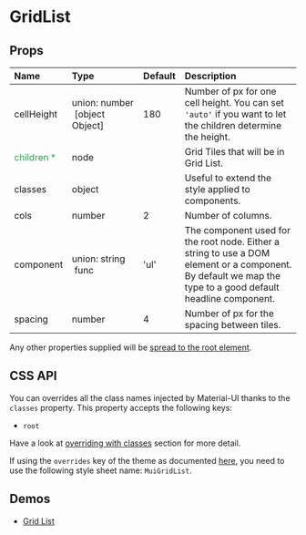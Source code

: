 <!--- This documentation is automatically generated, do not try to edit it. -->

# GridList



## Props
| Name | Type | Default | Description |
|:-----|:-----|:--------|:------------|
| cellHeight | union:&nbsp;number<br>&nbsp;[object Object]<br> | 180 | Number of px for one cell height. You can set `'auto'` if you want to let the children determine the height. |
| <span style="color: #31a148">children *</span> | node |  | Grid Tiles that will be in Grid List. |
| classes | object |  | Useful to extend the style applied to components. |
| cols | number | 2 | Number of columns. |
| component | union:&nbsp;string<br>&nbsp;func<br> | 'ul' | The component used for the root node. Either a string to use a DOM element or a component. By default we map the type to a good default headline component. |
| spacing | number | 4 | Number of px for the spacing between tiles. |

Any other properties supplied will be [spread to the root element](/customization/api#spread).

## CSS API

You can overrides all the class names injected by Material-UI thanks to the `classes` property.
This property accepts the following keys:
- `root`

Have a look at [overriding with classes](/customization/overrides#overriding-with-classes)
section for more detail.

If using the `overrides` key of the theme as documented
[here](/customization/themes#customizing-all-instances-of-a-component-type),
you need to use the following style sheet name: `MuiGridList`.

## Demos

- [Grid List](/demos/grid-list)


